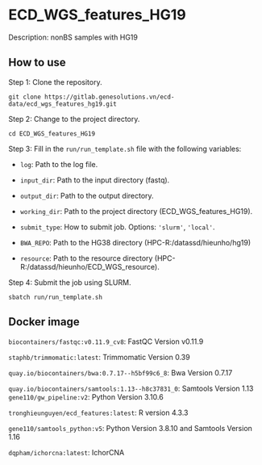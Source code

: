
# ECD_WGS_features_HG19

Description: nonBS samples with HG19


## How to use

Step 1: Clone the repository.

    git clone https://gitlab.genesolutions.vn/ecd-data/ecd_wgs_features_hg19.git

Step 2:  Change to the project directory.

    cd ECD_WGS_features_HG19

Step 3: Fill in the `run/run_template.sh` file with the following variables:
    
- `log`: Path to the log file.

- `input_dir`: Path to the input directory (fastq).

- `output_dir`: Path to the output directory.

- `working_dir`: Path to the project directory (ECD_WGS_features_HG19).

- `submit_type`: How to submit job. Options: `'slurm'`, `'local'`.

- `BWA_REPO`: Path to the HG38 directory (HPC-R:/datassd/hieunho/hg19)

- `resource`: Path to the resource directory (HPC-R:/datassd/hieunho/ECD_WGS_resource).


Step 4: Submit the job using SLURM.

    sbatch run/run_template.sh

## Docker image

`biocontainers/fastqc:v0.11.9_cv8`: FastQC Version v0.11.9

`staphb/trimmomatic:latest`: Trimmomatic Version 0.39

`quay.io/biocontainers/bwa:0.7.17--h5bf99c6_8`: Bwa Version 0.7.17

`quay.io/biocontainers/samtools:1.13--h8c37831_0`: Samtools Version 1.13
`gene110/gw_pipeline:v2`: Python Version 3.10.6

`tronghieunguyen/ecd_features:latest`: R version 4.3.3

`gene110/samtools_python:v5`: Python Version 3.8.10 and Samtools Version 1.16

`dqpham/ichorcna:latest`: IchorCNA
